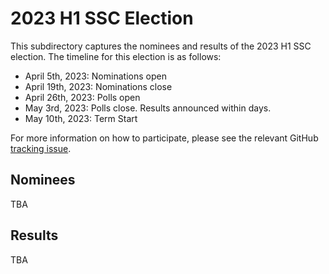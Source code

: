 # 2023 H1 SSC Election
This subdirectory captures the nominees and results of the 2023 H1 SSC election. The timeline for this election is as follows:
* April 5th, 2023: Nominations open
* April 19th, 2023: Nominations close
* April 26th, 2023: Polls open
* May 3rd, 2023: Polls close. Results announced within days.
* May 10th, 2023: Term Start

For more information on how to participate, please see the relevant GitHub [tracking issue](https://github.com/spiffe/spiffe/issues/244).

## Nominees
TBA

## Results
TBA
